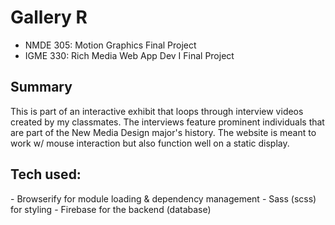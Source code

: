 

<h1>Gallery R</h1>

- NMDE 305: Motion Graphics Final Project
- IGME 330: Rich Media Web App Dev I Final Project

<h2>Summary</h2>
This is part of an interactive exhibit that loops through interview videos created by my classmates. The interviews
feature prominent individuals that are part of the New Media Design major's history. The website is meant to work w/
mouse interaction but also function well on a static display.

<h2>Tech used:</h2>
- Browserify for module loading & dependency management
- Sass (scss) for styling
- Firebase for the backend (database)
